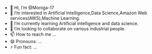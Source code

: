 - 👋 Hi, I’m @Moniga-17
- 👀 I’m interested in Artificial Intelligence,Data Science,Amazon Web services(AWS),Machine Learning.
- 🌱 I’m currently learning Artificial intelligence and data science.
- 💞️ I’m looking to collaborate on various industrial people.
- 📫 How to reach me ...
- 😄 Pronouns: ...
- ⚡ Fun fact: ...

<!---
Moniga-17/Moniga-17 is a ✨ special ✨ repository because its `README.md` (this file) appears on your GitHub profile.
You can click the Preview link to take a look at your changes.
--->
